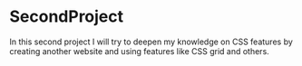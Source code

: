 # SecondProject

In this second project I will try to deepen my knowledge on CSS features by creating another website and using features like CSS grid and others.
